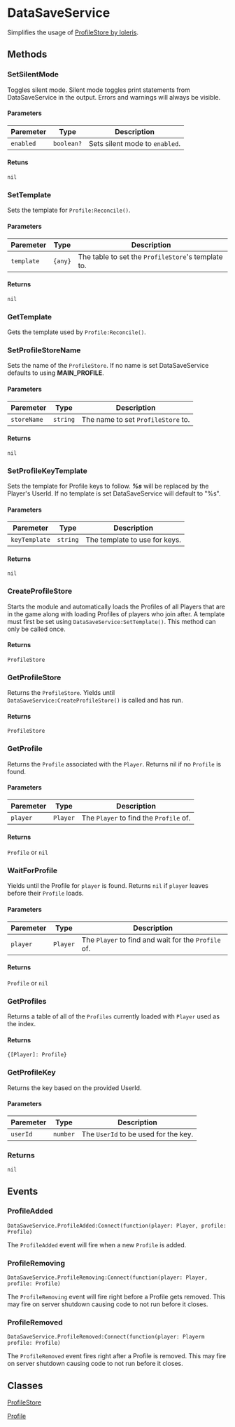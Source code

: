 # DataSaveService

Simplifies the usage of [ProfileStore by loleris](https://devforum.roblox.com/t/profilestore-save-your-player-data-easy-datastore-module/3190543).

## Methods
### SetSilentMode

Toggles silent mode.
Silent mode toggles print statements from DataSaveService in the output.
Errors and warnings will always be visible.

#### Parameters
| Paremeter | Type | Description | 
| ----------- | ----------- | ----------- |
| `enabled` | `boolean?` | Sets silent mode to `enabled`. |

#### Retuns
`nil`


### SetTemplate

Sets the template for `Profile:Reconcile()`.

#### Parameters
| Paremeter | Type | Description | 
| ----------- | ----------- | ----------- |
| `template` | `{any}` | The table to set the `ProfileStore`'s template to. |

#### Returns
`nil`


### GetTemplate

Gets the template used by `Profile:Reconcile()`.


### SetProfileStoreName

Sets the name of the `ProfileStore`.
If no name is set DataSaveService defaults to using **MAIN_PROFILE**.

#### Parameters
| Paremeter | Type | Description | 
| ----------- | ----------- | ----------- |
| `storeName` | `string` | The name to set `ProfileStore` to. |

#### Returns
`nil`


### SetProfileKeyTemplate
Sets the template for Profile keys to follow.
***%s*** will be replaced by the Player's UserId.
If no template is set DataSaveService will default to "%s".

#### Parameters
| Paremeter | Type | Description | 
| ----------- | ----------- | ----------- |
| `keyTemplate` | `string` | The template to use for keys. |

#### Returns
`nil`


### CreateProfileStore
Starts the module and automatically loads the Profiles of all Players that are in the game along with loading Profiles of players who join after.
A template must first be set using `DataSaveService:SetTemplate()`.
This method can only be called once.

#### Returns
`ProfileStore`


### GetProfileStore
Returns the `ProfileStore`. Yields until `DataSaveService:CreateProfileStore()` is called and has run.

#### Returns
`ProfileStore`


### GetProfile
Returns the `Profile` associated with the `Player`. Returns nil if no `Profile` is found.

#### Parameters
| Paremeter | Type | Description | 
| ----------- | ----------- | ----------- |
| `player` | `Player` | The `Player` to find the `Profile` of. |

#### Returns
`Profile` or `nil`


### WaitForProfile
Yields until the Profile for `player` is found. Returns `nil` if `player` leaves before their `Profile` loads.

#### Parameters
| Paremeter | Type | Description | 
| ----------- | ----------- | ----------- |
| `player` | `Player` | The `Player` to find and wait for the `Profile` of. |

#### Returns
`Profile` or `nil`


### GetProfiles
Returns a table of all of the `Profiles` currently loaded with `Player` used as the index.

#### Returns
`{[Player]: Profile}`


### GetProfileKey
Returns the key based on the provided UserId.

#### Parameters
| Paremeter | Type | Description | 
| ----------- | ----------- | ----------- |
| `userId` | `number` | The `UserId` to be used for the key. |

### Returns
`nil`




## Events
### ProfileAdded
```
DataSaveService.ProfileAdded:Connect(function(player: Player, profile: Profile)
```
The `ProfileAdded` event will fire when a new `Profile` is added.

### ProfileRemoving
```
DataSaveService.ProfileRemoving:Connect(function(player: Player, profile: Profile)
```
The `ProfileRemoving` event will fire right before a Profile gets removed. This may fire on server shutdown causing code to not run before it closes.

### ProfileRemoved
```
DataSaveService.ProfileRemoved:Connect(function(player: Playerm profile: Profile)
```
The `ProfileRemoved` event fires right after a Profile is removed. This may fire on server shutdown causing code to not run before it closes.


## Classes
[ProfileStore](https://madstudioroblox.github.io/ProfileStore/api/#profilestore)

[Profile](https://madstudioroblox.github.io/ProfileStore/api/#profile)
